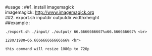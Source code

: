 #usage :
##1.  install imagemagick <br>
imagemagick: http://www.imagemagick.org <br>
##2.  export.sh inputdir outputdir widthxheight<br>
##example :<br>

    ./export.sh ./input/ ./output/ 66.6666666667%x66.666666667% <br>

    1280/1980=66.666666666666666% <br>

    this command will resize 1080p to 720p  




